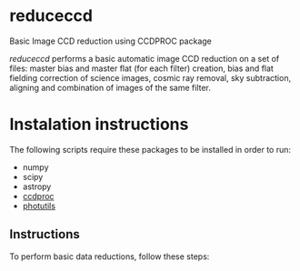 # reduceccd
Basic Image CCD reduction using CCDPROC package

*reduceccd* performs a basic automatic image CCD reduction on a set of files: master bias and master flat (for each filter) creation, bias and flat fielding correction of science images, cosmic ray removal, sky subtraction, aligning and combination of images of the same filter.

# Instalation instructions

The following scripts require these packages to be installed in order to run:

+ numpy
+ scipy
+ astropy
+ [ccdproc](https://github.com/astropy/ccdproc)
+ [photutils](https://github.com/astropy/photutils)

## Instructions

To perform basic data reductions, follow these steps:
